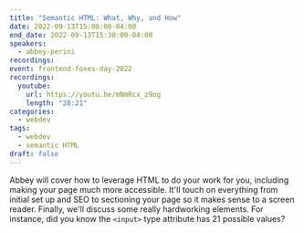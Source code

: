 ```yaml
---
title: "Semantic HTML: What, Why, and How"
date: 2022-09-13T15:00:00-04:00
end_date: 2022-09-13T15:30:00-04:00
speakers:
  - abbey-perini
recordings:
event: frontend-foxes-day-2022
recordings:
  youtube:
    url: https://youtu.be/mNmRcx_z9og
    length: "28:21"
categories:
  - webdev
tags:
  - webdev
  - semantic HTML
draft: false
---
```


Abbey will cover how to leverage HTML to do your work for you, including making your page much more accessible. It'll touch on everything from initial set up and SEO to sectioning your page so it makes sense to a screen reader. Finally, we'll discuss some really hardworking elements. For instance, did you know the `<input>` type attribute has 21 possible values?
